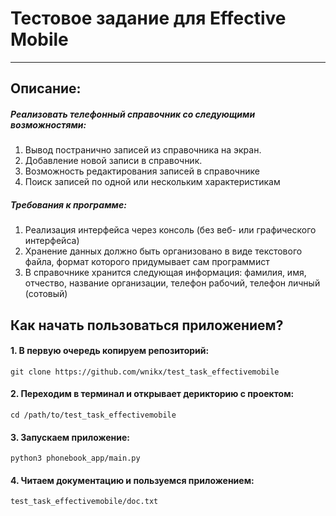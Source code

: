 # Тестовое задание для Effective Mobile

---

## Описание:

##### Реализовать телефонный справочник со следующими возможностями:

1.  Вывод постранично записей из справочника на экран.
2.  Добавление новой записи в справочник.
3.  Возможность редактирования записей в справочнике
4.  Поиск записей по одной или нескольким характеристикам

##### Требования к программе:

1. Реализация интерфейса через консоль (без веб- или графического интерфейса)
2. Хранение данных должно быть организовано в виде текстового файла, формат которого придумывает сам программист
3. В справочнике хранится следующая информация: фамилия, имя, отчество, название организации, телефон рабочий, телефон личный (сотовый)

## Как начать пользоваться приложением?

#### 1. В первую очередь копируем репозиторий:

```
git clone https://github.com/wnikx/test_task_effectivemobile
```

#### 2. Переходим в терминал и открывает дерикторию с проектом:

```
cd /path/to/test_task_effectivemobile
```

#### 3. Запускаем приложение:

```
python3 phonebook_app/main.py
```

#### 4. Читаем документацию и пользуемся приложением:

```
test_task_effectivemobile/doc.txt
```
